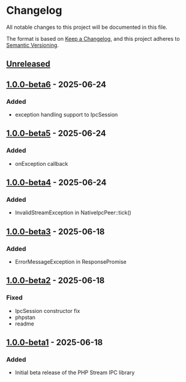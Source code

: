 # Changelog

All notable changes to this project will be documented in this file.

The format is based on [Keep a Changelog](https://keepachangelog.com/en/1.1.0/),
and this project adheres to [Semantic Versioning](https://semver.org/spec/v2.0.0.html).

## [Unreleased]



## [1.0.0-beta6] - 2025-06-24
### Added
- exception handling support to IpcSession

## [1.0.0-beta5] - 2025-06-24
### Added
- onException callback

## [1.0.0-beta4] - 2025-06-24
### Added
- InvalidStreamException in NativeIpcPeer::tick()

## [1.0.0-beta3] - 2025-06-18
### Added
- ErrorMessageException in ResponsePromise

## [1.0.0-beta2] - 2025-06-18
### Fixed
- IpcSession constructor fix
- phpstan
- readme

## [1.0.0-beta1] - 2025-06-18
### Added
- Initial beta release of the PHP Stream IPC library

[Unreleased]: https://github.com/riki137/php-stream-ipc/compare/1.0.0-beta6...main
[1.0.0-beta6]: https://github.com/riki137/php-stream-ipc/compare/1.0.0-beta5...1.0.0-beta6
[1.0.0-beta5]: https://github.com/riki137/php-stream-ipc/compare/1.0.0-beta4...1.0.0-beta5
[1.0.0-beta4]: https://github.com/riki137/php-stream-ipc/compare/1.0.0-beta3...1.0.0-beta4
[1.0.0-beta3]: https://github.com/riki137/php-stream-ipc/compare/1.0.0-beta2...1.0.0-beta3
[1.0.0-beta2]: https://github.com/riki137/php-stream-ipc/compare/1.0.0-beta1...1.0.0-beta2
[1.0.0-beta1]: https://github.com/riki137/php-stream-ipc/releases/tag/1.0.0-beta1
